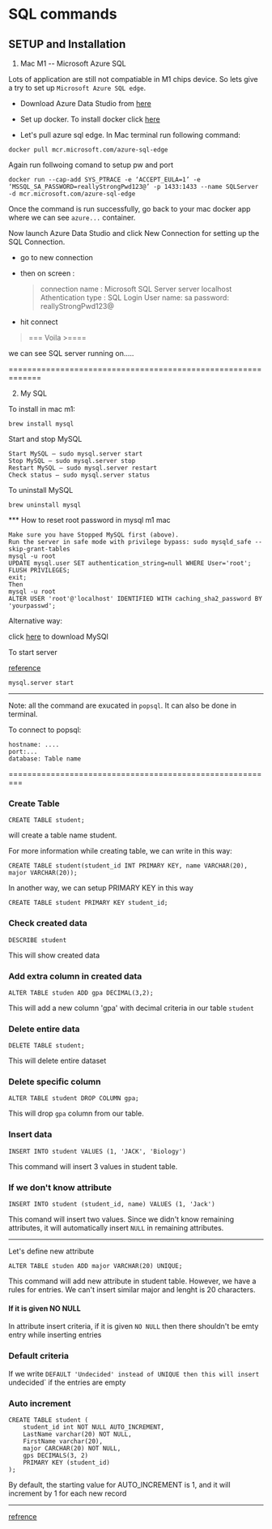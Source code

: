 # SQL commands

## SETUP and Installation
1. Mac M1 -- Microsoft Azure SQL

Lots of application are still not compatiable in M1 chips device. 
So lets give a try to set up `Microsoft Azure SQL edge`.

- Download Azure Data Studio from [here](https://docs.microsoft.com/en-us/sql/azure-data-studio/download-azure-data-studio?view=sql-server-ver15#macos-installation)

- Set up docker. To install docker click [here](https://docs.docker.com/desktop/mac/apple-silicon/)

- Let's pull azure sql edge. In Mac terminal run following command:
```
docker pull mcr.microsoft.com/azure-sql-edge
```
Again run follwoing comand to setup pw and port

```
docker run --cap-add SYS_PTRACE -e ‘ACCEPT_EULA=1’ -e ‘MSSQL_SA_PASSWORD=reallyStrongPwd123@’ -p 1433:1433 --name SQLServer -d mcr.microsoft.com/azure-sql-edge
```

Once the command is run successfully, go back to your mac docker app where we can see `azure...` container.

Now launch Azure Data Studio and click New Connection for setting up the SQL Connection.

- go to new connection
- then on screen :
     > connection name : Microsoft SQL Server
     > server localhost
     > Athentication type : SQL Login
     > User name: sa
     > password: reallyStrongPwd123@
     
- hit connect 

>=== Voila >====

we can see SQL server running on.....

=============================================================


2. My SQL

To install in mac m1: 
```
brew install mysql
```

Start and stop MySQL

```
Start MySQL – sudo mysql.server start
Stop MySQL – sudo mysql.server stop
Restart MySQL – sudo mysql.server restart
Check status – sudo mysql.server status
```

To uninstall MySQL
```
brew uninstall mysql
```

*** How to reset root password in mysql m1 mac
```
Make sure you have Stopped MySQL first (above).
Run the server in safe mode with privilege bypass: sudo mysqld_safe --skip-grant-tables
mysql -u root
UPDATE mysql.user SET authentication_string=null WHERE User='root';
FLUSH PRIVILEGES;
exit;
Then
mysql -u root
ALTER USER 'root'@'localhost' IDENTIFIED WITH caching_sha2_password BY 'yourpasswd';
```

Alternative way:

click [here](https://dev.mysql.com/downloads/file/?id=511481) to download MySQl

To start server

[reference](https://www.positronx.io/how-to-install-mysql-on-mac-configure-mysql-in-terminal/)




```
mysql.server start
```



--------------------------------------

Note: all the command are exucated in `popsql`. It can also be done in terminal.

To connect to popsql:

```
hostname: ....
port:...
database: Table name
```
=========================================================
### Create Table

```
CREATE TABLE student;
```
will create a table name student.


For more information while creating table, we can write in this way:

```
CREATE TABLE student(student_id INT PRIMARY KEY, name VARCHAR(20), major VARCHAR(20));
```
In another way, we can setup PRIMARY KEY in this way

```
CREATE TABLE student PRIMARY KEY student_id;
```


### Check created data

```
DESCRIBE student
```

This will show created data

### Add extra column in created data

```
ALTER TABLE studen ADD gpa DECIMAL(3,2);
```
This will add a new column 'gpa' with decimal criteria  in our table `student`


### Delete entire data

```
DELETE TABLE student;
```

This will delete entire dataset


### Delete specific column

```
ALTER TABLE student DROP COLUMN gpa;
```
This will drop `gpa` column from our table.

### Insert data 
```
INSERT INTO student VALUES (1, 'JACK', 'Biology')
```

This command will insert 3 values in student table. 

### If we don't know attribute

```
INSERT INTO student (student_id, name) VALUES (1, 'Jack')
```

This comand will insert two values. Since we didn't know remaining attributes, it will automatically insert `NULL` in remaining attributes.

--------------------------------------

Let's define new attribute

```
ALTER TABLE studen ADD major VARCHAR(20) UNIQUE;
```

This command will add new attribute in student table. However, we have a rules for entries. We can't insert similar major and lenght is 20 characters.


#### If it is given NO NULL

In attribute insert criteria, if it is given `NO NULL` then there shouldn't be emty entry while inserting entries


### Default criteria

If we write `DEFAULT 'Undecided' instead of UNIQUE then this will insert `undecided` if the entries are empty


### Auto increment

```
CREATE TABLE student (
    student_id int NOT NULL AUTO_INCREMENT,
    LastName varchar(20) NOT NULL,
    FirstName varchar(20),
    major CARCHAR(20) NOT NULL,
    gps DECIMALS(3, 2)
    PRIMARY KEY (student_id)
);
```

By default, the starting value for AUTO_INCREMENT is 1, and it will increment by 1 for each new record

--------------------------------------------------------------------------------------




[refrence](https://www.w3schools.com/sql/sql_dates.asp)
